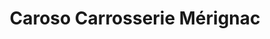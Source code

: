 ---
title: "Caroso Carrosserie Mérignac"
url: /merignac/caroso-carrosserie-merignac/
shop: réparation de voitures
---